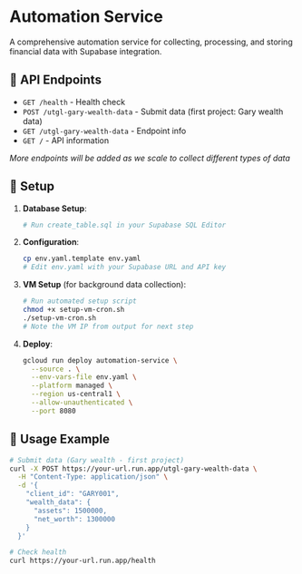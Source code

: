# Automation Service

A comprehensive automation service for collecting, processing, and storing financial data with Supabase integration.

## 🚀 API Endpoints

- `GET /health` - Health check
- `POST /utgl-gary-wealth-data` - Submit data (first project: Gary wealth data)
- `GET /utgl-gary-wealth-data` - Endpoint info
- `GET /` - API information

*More endpoints will be added as we scale to collect different types of data*

## 🔧 Setup

1. **Database Setup**:
   ```bash
   # Run create_table.sql in your Supabase SQL Editor
   ```

2. **Configuration**:
   ```bash
   cp env.yaml.template env.yaml
   # Edit env.yaml with your Supabase URL and API key
   ```

3. **VM Setup** (for background data collection):
   ```bash
   # Run automated setup script
   chmod +x setup-vm-cron.sh
   ./setup-vm-cron.sh
   # Note the VM IP from output for next step
   ```

4. **Deploy**:
   ```bash
   gcloud run deploy automation-service \
     --source . \
     --env-vars-file env.yaml \
     --platform managed \
     --region us-central1 \
     --allow-unauthenticated \
     --port 8080
   ```

## 📝 Usage Example

```bash
# Submit data (Gary wealth - first project)
curl -X POST https://your-url.run.app/utgl-gary-wealth-data \
  -H "Content-Type: application/json" \
  -d '{
    "client_id": "GARY001",
    "wealth_data": {
      "assets": 1500000,
      "net_worth": 1300000
    }
  }'

# Check health
curl https://your-url.run.app/health
```
